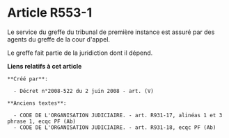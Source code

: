 # Article R553-1

Le service du greffe du tribunal de première instance est assuré par des agents du greffe de la cour d'appel.

Le greffe fait partie de la juridiction dont il dépend.

**Liens relatifs à cet article**

	**Créé par**:

	  - Décret n°2008-522 du 2 juin 2008 - art. (V)

	**Anciens textes**:

	  - CODE DE L'ORGANISATION JUDICIAIRE. - art. R931-17, alinéas 1 et 3 phrase 1, ecqc PF (Ab)
	  - CODE DE L'ORGANISATION JUDICIAIRE. - art. R931-18, ecqc PF (Ab)
